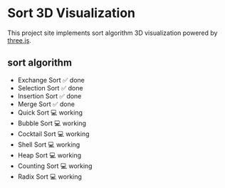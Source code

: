 # Sort 3D Visualization

This project site implements sort algorithm 3D visualization powered by [three.js][three.js].

## sort algorithm

- Exchange Sort :white_check_mark: done
- Selection Sort :white_check_mark: done
- Insertion Sort :white_check_mark: done
- Merge Sort :white_check_mark: done
- Quick Sort :computer: working
- Bubble Sort :computer: working
- Cocktail Sort :computer: working
- Shell Sort :computer: working
- Heap Sort :computer: working
- Counting Sort :computer: working
- Radix Sort :computer: working

[three.js]:threejs.org
